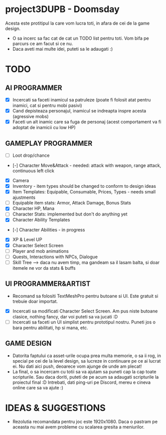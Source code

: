 # project3DUPB - Doomsday

Acesta este protitipul la care vom lucra toti, in afara de cei de la game design.

 * O sa incerc sa fac cat de cat un TODO list pentru toti. Vom bifa pe parcurs ce am facut si ce nu.
 * Daca aveti mai multe idei, puteti sa le adaugati :) 

# TODO

## AI PROGRAMMER
- [X] Incercati sa faceti inamicul sa patruleze (poate fi folosit atat pentru inamici, cat si pentru mobi pasivi)
- [X] Cand depisteaza personajul, inamicul se indreapta inspre acesta (agressive mobs)
- [X] Faceti un alt inamic care sa fuga de personaj (acest comportament va fi adoptat de inamicii cu low HP)

## GAMEPLAY PROGRAMMER
- [ ] Loot drop/chance
- [-] Character Move&Attack - needed: attack with weapon, range attack, continuous left click
- [x] Camera
- [X] Inventory - item types should be changed to conform to design ideas
- [X] Item Templates: Equipable, Consumable, Prices, Types - needs small ajustments
- [ ] Equipable item stats: Armor, Attack Damage, Bonus Stats
- [X] Character HP, Mana
- [ ] Character Stats: implemented but don't do anything yet
- [X] Character Ability Templates
- [-] Character Abilities - in progress
- [X] XP & Level UP
- [X] Character Select Screen
- [ ] Player and mob animations
- [ ] Quests, Interactions with NPCs, Dialogue
- [ ] Skill Tree --> daca nu avem timp, ma gandeam sa il lasam balta, si doar itemele ne vor da stats & buffs

## UI PROGRAMMER&ARTIST
 * Recomand sa folositi TextMeshPro pentru butoane si UI. Este gratuit si trebuie doar importat.
 - [X] Incercati sa modificati Character Select Screen. Am pus niste butoane clasice, nothing fancy, dar voi puteti sa va jucati :D
 - [ ] Incercati sa faceti un UI simplist pentru prototipul nostru. Puneti jos o bara pentru abilitati, hp si mana, etc.

## GAME DESIGN
 * Datorita faptului ca asset-urile ocupa prea multa memorie, o sa ii rog, in special pe cei de la level design, sa lucreze in continuare pe ce ai lucrat ei. Nu dati aici push, deoarece vom ajunge de unde am plecat!
 * La final, o sa incercam cu totii sa va ajutam sa puneti cap la cap toate scripturile. Sau daca doriti, puteti de pe acum sa adaugati scripturile la proiectul final :D Intrebati, dati ping-uri pe Discord, mereu e cineva online care sa va ajute :)
 

# IDEAS & SUGGESTIONS
- Rezolutia recomandata pentru joc este 1920x1080. Daca o pastram pe aceasta nu mai avem probleme cu scalarea gresita a meniurilor.
